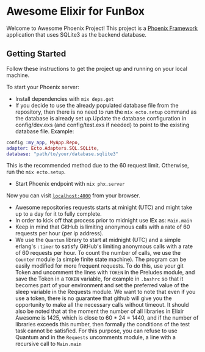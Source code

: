 # Awesome Elixir for FunBox

Welcome to Awesome Phoenix Project! This project is a [Phoenix Framework](https://www.phoenixframework.org/) application that uses SQLite3 as the backend database.

## Getting Started

Follow these instructions to get the project up and running on your local machine.

To start your Phoenix server:

  * Install dependencies with `mix deps.get`
  * If you decide to use the already populated database file from the repository, then there is no need to run the `mix ecto.setup` command as the database is already set up.Update the database configuration in config/dev.exs (and config/test.exs if needed) to point to the existing database file. Example:
  
  ```elixir
  config :my_app, MyApp.Repo,
  adapter: Ecto.Adapters.SQL.SQLite,
  database: "path/to/your/database.sqlite3"
  ```

   This is the recommended method due to the 60 request limit. Otherwise, run the `mix ecto.setup`.
  * Start Phoenix endpoint with `mix phx.server`

Now you can visit [`localhost:4000`](http://localhost:4000) from your browser.
  
* Awesome repositories requests starts at minight (UTC) and might take up to a day for it to fully complete.
* In order to kick off that process prior to midnight use IEx as: `Main.main`
* Keep in mind that GitHub is limiting anonymous calls with a rate of 60 requests per hour (per ip address).
* We use the `Quantum` library to start at midnight (UTC)  and a simple erlang's `:timer` to satisfy GitHub's limiting anonymous calls with a rate of 60 requests per hour. To count the number of calls, we use the `Counter` module (a simple finite state machine). The program can be easily modified for more frequent requests. To do this, use your git Token and uncomment the lines with `TOKEN` in the Preludes module, and save the Token in a `TOKEN` variable, for example in `.bashrc` so that it becomes part of your environment and set the preferred value of the sleep variable in the Requests module.
We want to note that even if you use a token, there is no guarantee that github will give you the opportunity to make all the necessary calls without timeout. It should also be noted that at the moment the number of all libraries in Elixir Awesome is 1425, which is close to 60 * 24 = 1440, and if the number of libraries exceeds this number, then formally the conditions of the test task cannot be satisfied. For this purpose, you can refuse to use Quantum and in the `Requests` uncomments module, a line with a recursive call to `Main.main`